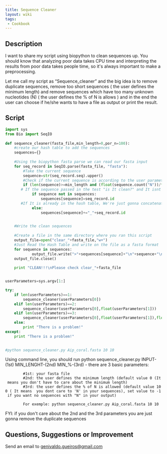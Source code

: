 ```yaml
---
title: Sequence Cleaner
layout: wiki
tags:
 - Cookbook
---
```


Description
-----------

I want to share my script using biopython to clean sequences up. You
should know that analyzing poor data takes CPU time and interpreting the
results from poor data takes people time, so it's always important to
make a preprocessing.

Let me call my script as “Sequence\_cleaner” and the big idea is to
remove duplicate sequences, remove too short sequences ( the user
defines the minimum length) and remove sequences which have too many
unknown nucleotides (N) ( the user defines the % of N is allows ) and in
the end the user can choose if he/she wants to have a file as output or
print the result.

Script
------

``` python
import sys
from Bio import SeqIO
 
def sequence_cleaner(fasta_file,min_length=0,por_n=100):
    #create our hash table to add the sequences
    sequences={}
 
    #Using the biopython fasta parse we can read our fasta input
    for seq_record in SeqIO.parse(fasta_file, "fasta"):
        #Take the current sequence
        sequence=str(seq_record.seq).upper()
        #Check if the current sequence is according to the user parameters
        if (len(sequence)>=min_length and (float(sequence.count("N"))/float(len(sequence)))*100<=por_n):
       # If the sequence passed in the test "is It clean?" and It isnt in the hash table , the sequence and Its id are going to be in the hash
            if sequence not in sequences:
                sequences[sequence]=seq_record.id
       #If It is already in the hash table, We're just gonna concatenate the ID of the current sequence to another one that is already in the hash table
            else:
                sequences[sequence]+="_"+seq_record.id
 

    #Write the clean sequences
 
    #Create a file in the same directory where you ran this script
    output_file=open("clear_"+fasta_file,"w+")
    #Just Read the Hash Table and write on the file as a fasta format
    for sequence in sequences:
            output_file.write(">"+sequences[sequence]+"\n"+sequence+"\n")
    output_file.close()
    
    print "CLEAN!!!\nPlease check clear_"+fasta_file


userParameters=sys.argv[1:]

try:
    if len(userParameters)==1:
        sequence_cleaner(userParameters[0])
    elif len(userParameters)==2:
        sequence_cleaner(userParameters[0],float(userParameters[1]))
    elif len(userParameters)==3:
        sequence_cleaner(userParameters[0],float(userParameters[1]),float(userParameters[2]))
    else:
        print "There is a problem!"
except:
    print "There is a problem!"

    
#python sequence_cleaner.py Aip_coral.fasta 10 10
```

Using command line, you should run python sequence\_cleaner.py
INPUT-(1st) MIN\_LENGHT-(2nd) MIN\_%-(3rd) - there are 3 basic
parameters:

`        #1st: your fasta file `  
`        #2nd: the user defines the minimum length (default value 0 (It means you don't have to care about the minimum length)`  
`        #3rd: the user defines the % of N is allowed (default value 100 ( It means  you dont care to 'N' in your sequences), set value to -1 if you want no sequences with "N" in your output)`

`        For exemple: python sequence_cleaner.py Aip_coral.fasta 10 10`

FYI: if you don't care about the 2nd and the 3rd parameters you are just
gonna remove the duplicate sequences

Questions, Suggestions or Improvement
-------------------------------------

Send an email to genivaldo.gueiros@gmail.com
